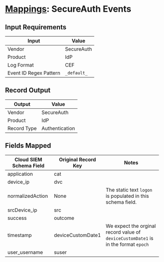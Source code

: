 # [Mappings](README.md): SecureAuth Events

## Input Requirements

|Input|Value|
|-----|-----|
|Vendor|SecureAuth|
|Product|IdP|
|Log Format|CEF|
|Event ID Regex Pattern|`_default_`|

## Record Output

|Output|Value|
|------|-----|
|Vendor|SecureAuth|
|Product|IdP|
|Record Type|Authentication|

## Fields Mapped

|Cloud SIEM Schema Field|Original Record Key|Notes|
|-----------------------|-------------------|-----|
|application|cat||
|device_ip|dvc||
|normalizedAction|None|The static text `logon` is populated in this schema field.|
|srcDevice_ip|src||
|success|outcome||
|timestamp|deviceCustomDate1|We expect the orginal record value of `deviceCustomDate1` is in the format `epoch`|
|user_username|suser||

